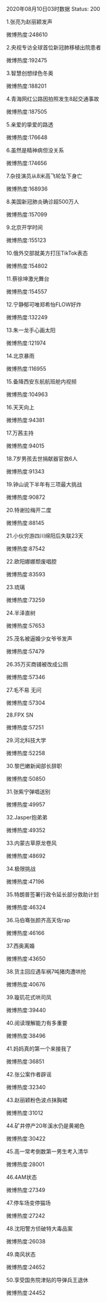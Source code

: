 2020年08月10日03时数据
Status: 200

1.张亮为赵丽颖发声

微博热度:248610

2.央视专访全球首位新冠肺移植出院患者

微博热度:192475

3.智慧创想绿色冬奥

微博热度:188201

4.青海网红公路因拍照发生8起交通事故

微博热度:187505

5.亲爱的挚爱的路透

微博热度:176648

6.虽然是精神病但没关系

微博热度:174656

7.杂技演员从8米高飞轮坠下身亡

微博热度:168936

8.美国新冠肺炎确诊超500万人

微博热度:157099

9.北京开学时间

微博热度:155123

10.俄外交部就美方打压TikTok表态

微博热度:154802

11.蔡徐坤激光舞台

微博热度:154557

12.宁静郁可唯郑希怡FLOW好炸

微博热度:132249

13.朱一龙手心画太阳

微博热度:121974

14.北京暴雨

微博热度:116955

15.备降西安东航航班舱内视频

微博热度:104963

16.天天向上

微博热度:94381

17.万茜主持

微博热度:94015

18.7岁男孩去世捐献器官救6人

微博热度:91343

19.钟山说下半年有三项最大挑战

微博热度:90872

20.特谢拉梅开二度

微博热度:88145

21.小伙穷游四川绵阳后失联23天

微博热度:87542

22.欧阳娜娜颓废唱腔

微博热度:83593

23.琉璃

微博热度:73259

24.半泽直树

微博热度:57653

25.茂名被逼婚少女爷爷发声

微博热度:57479

26.35万买商铺被改成公厕

微博热度:57346

27.毛不易 无问

微博热度:57304

28.FPX SN

微博热度:57251

29.河北科技大学

微博热度:52258

30.黎巴嫩新闻部长辞职

微博热度:50850

31.张紫宁弹唱送别

微博热度:49957

32.Jasper抱弟弟

微博热度:49352

33.内蒙古草原龙卷风

微博热度:48692

34.极限挑战

微博热度:47196

35.特朗普签署行政令延长部分救助计划

微博热度:46324

36.马伯骞张颜齐高天佐rap

微博热度:46166

37.西奥离婚

微博热度:43650

38.货主回应遇车祸7吨猪肉遭哄抢

微博热度:40676

39.璇玑花式哄司凤

微博热度:39440

40.阅读理解能力有多重要

微博热度:38496

41.妈妈真的第一个来接我了

微博热度:36851

42.张公案作者辟谣

微博热度:32340

43.赵丽颖粉色波点抹胸裙

微博热度:31012

44.矿井停产20年溪水仍是黄褐色

微博热度:30422

45.高一常考倒数第一男生考入清华

微博热度:28001

46.4AM状态

微博热度:27349

47.停车场变停猫场

微博热度:27242

48.沈阳警方侦破特大毒品案

微博热度:26038

49.南风状态

微博热度:24652

50.享受国务院津贴的导弹兵王退休

微博热度:24452

